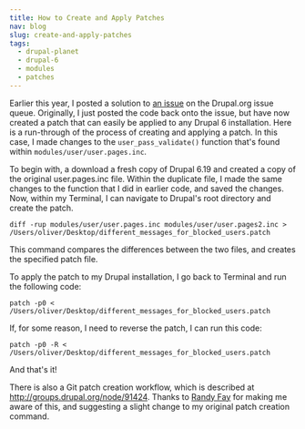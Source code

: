 ```yaml
---
title: How to Create and Apply Patches
nav: blog
slug: create-and-apply-patches
tags:
  - drupal-planet
  - drupal-6
  - modules
  - patches
---
```

Earlier this year, I posted a solution to [an issue](http://drupal.org/node/753898) on the Drupal.org issue queue. Originally, I just posted the code back onto the issue, but have now created a patch that can easily be applied to any Drupal 6 installation. Here is a run-through of the process of creating and applying a patch. In this case, I made changes to the `user_pass_validate()` function that's found within `modules/user/user.pages.inc`.

To begin with, a download a fresh copy of Drupal 6.19 and created a copy of the original user.pages.inc file. Within the duplicate file, I made the same changes to the function that I did in earlier code, and saved the changes. Now, within my Terminal, I can navigate to Drupal's root directory and create the patch.

    diff -rup modules/user/user.pages.inc modules/user/user.pages2.inc > /Users/oliver/Desktop/different_messages_for_blocked_users.patch

This command compares the differences between the two files, and creates the specified patch file.

To apply the patch to my Drupal installation, I go back to Terminal and run the following code:

    patch -p0 < /Users/oliver/Desktop/different_messages_for_blocked_users.patch

If, for some reason, I need to reverse the patch, I can run this code:

    patch -p0 -R < /Users/oliver/Desktop/different_messages_for_blocked_users.patch

And that's it!

There is also a Git patch creation workflow, which is described at <http://groups.drupal.org/node/91424>. Thanks to [Randy Fay](http://randyfay.com) for making me aware of this, and suggesting a slight change to my original patch creation command.
